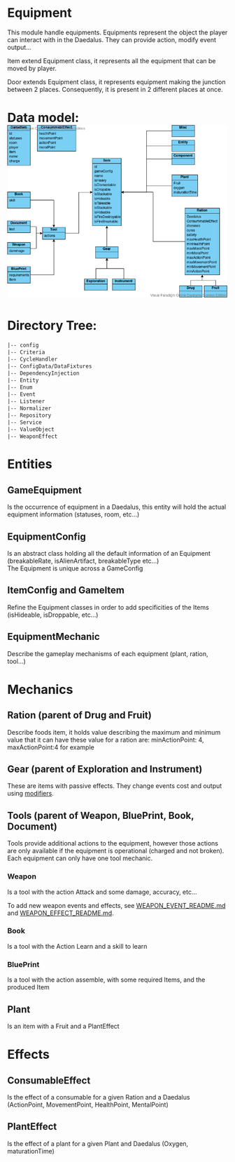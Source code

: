# Equipment
This module handle equipments.
Equipments represent the object the player can interact with in the Daedalus.
They can provide action, modify event output...

Item extend Equipment class, it represents all the equipment that can be moved by player.

Door extends Equipment class, it represents equipment making the junction between 2 places.
Consequently, it is present in 2 different places at once.

# Data model: ![alt text](../../docs/items.vpd.png)

# Directory Tree:
    |-- config
    |-- Criteria
    |-- CycleHandler
    |-- ConfigData/DataFixtures
    |-- DependencyInjection
    |-- Entity
    |-- Enum
    |-- Event
    |-- Listener
    |-- Normalizer
    |-- Repository
    |-- Service
    |-- ValueObject
    |-- WeaponEffect


# Entities
## GameEquipment
Is the occurrence of equipment in a Daedalus,  this entity will hold the actual equipment information (statuses, room, etc...)

## EquipmentConfig
Is an abstract class holding all the default information of an Equipment (breakableRate, isAlienArtifact, breakableType etc...)  
The Equipment is unique across a GameConfig

## ItemConfig and GameItem
Refine the Equipment classes in order to add specificities of the Items (isHideable, isDroppable, etc...)

## EquipmentMechanic
Describe the gameplay mechanisms of each equipment (plant, ration, tool...)


# Mechanics

## Ration (parent of Drug and Fruit)

Describe foods item, it holds value describing the maximum and minimum value that it can have
these value for a ration are: minActionPoint: 4, maxActionPoint:4 for example

## Gear (parent of Exploration and Instrument)

These are items with passive effects. They change events cost and output using [modifiers](../Modifier/README.md).

## Tools (parent of Weapon, BluePrint, Book, Document)

Tools provide additional actions to the equipment, however those actions are only available if the equipment is operational (charged and not broken). Each equipment can only have one tool mechanic.

### Weapon

Is a tool with the action Attack and some damage, accuracy, etc...

To add new weapon events and effects, see [WEAPON_EVENT_README.md](./WEAPON_EVENT_README.md) and [WEAPON_EFFECT_README.md](./WEAPON_EFFECT_README.md).

### Book

Is a tool with the Action Learn and a skill to learn

### BluePrint

Is a tool with the action assemble, with some required Items, and the produced Item

## Plant

Is an item with a Fruit and a PlantEffect

# Effects

## ConsumableEffect

Is the effect of a consumable for a given Ration and a Daedalus (ActionPoint, MovementPoint, HealthPoint, MentalPoint)

## PlantEffect

Is the effect of a plant for a given Plant and Daedalus (Oxygen, maturationTime)
